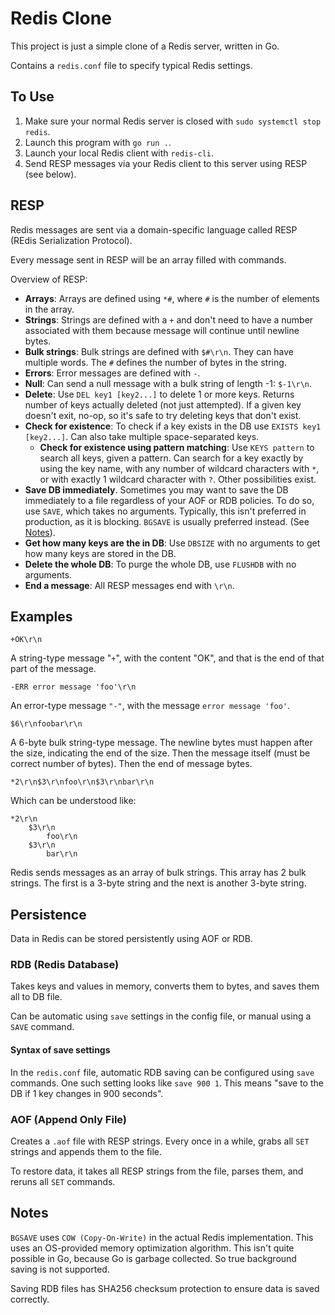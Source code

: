 # Redis Clone

This project is just a simple clone of a Redis server, written in Go.

Contains a `redis.conf` file to specify typical Redis settings.

## To Use

1. Make sure your normal Redis server is closed with `sudo systemctl stop redis`.
2. Launch this program with `go run .`.
3. Launch your local Redis client with `redis-cli`.
4. Send RESP messages via your Redis client to this server using RESP (see below).

## RESP

Redis messages are sent via a domain-specific language called RESP (REdis Serialization Protocol).

Every message sent in RESP will be an array filled with commands.

Overview of RESP:

- **Arrays**: Arrays are defined using `*#`, where `#` is the number of elements in the array.
- **Strings**: Strings are defined with a `+` and don't need to have a number associated with them because message will continue until newline bytes.
- **Bulk strings**: Bulk strings are defined with `$#\r\n`. They can have multiple words. The `#` defines the number of bytes in the string.
- **Errors**: Error messages are defined with `-`.
- **Null**: Can send a null message with a bulk string of length -1: `$-1\r\n`.
- **Delete**: Use `DEL key1 [key2...]` to delete 1 or more keys. Returns number of keys actually deleted (not just attempted).
  If a given key doesn't exit, no-op, so it's safe to try deleting keys that don't exist.
- **Check for existence**: To check if a key exists in the DB use `EXISTS key1 [key2...]`. Can also take multiple space-separated keys.
  - **Check for existence using pattern matching**: Use `KEYS pattern` to search all keys, given a pattern.
  Can search for a key exactly by using the key name, with any number of wildcard characters with `*`, or with exactly 1 wildcard character with `?`. Other possibilities exist.
- **Save DB immediately**. Sometimes you may want to save the DB immediately to a file regardless of your AOF or RDB policies. To do so, use `SAVE`, which takes no arguments.
  Typically, this isn't preferred in production, as it is blocking. `BGSAVE` is usually preferred instead. (See [Notes](#notes)).
- **Get how many keys are the in DB**: Use `DBSIZE` with no arguments to get how many keys are stored in the DB.
- **Delete the whole DB**: To purge the whole DB, use `FLUSHDB` with no arguments.
- **End a message**: All RESP messages end with `\r\n`.

## Examples

```resp
+OK\r\n
```

A string-type message "`+`", with the content "OK", and that is the end of that part of the message.

```resp
-ERR error message 'foo'\r\n
```

An error-type message `"-"`, with the message `error message 'foo'`.

```resp
$6\r\nfoobar\r\n
```

A 6-byte bulk string-type message. The newline bytes must happen after the size, indicating the end of the size.
Then the message itself (must be correct number of bytes). Then the end of message bytes.

```resp
*2\r\n$3\r\nfoo\r\n$3\r\nbar\r\n
```

Which can be understood like:

```resp
*2\r\n
    $3\r\n
        foo\r\n
    $3\r\n
        bar\r\n
```

Redis sends messages as an array of bulk strings. This array has 2 bulk strings.
The first is a 3-byte string and the next is another 3-byte string.


## Persistence

Data in Redis can be stored persistently using AOF or RDB.

### RDB (Redis Database)

Takes keys and values in memory, converts them to bytes, and saves them all to DB file.

Can be automatic using `save` settings in the config file, or manual using a `SAVE` command.

#### Syntax of save settings

In the `redis.conf` file, automatic RDB saving can be configured using `save` commands. One such setting looks like `save 900 1`.
This means "save to the DB if 1 key changes in 900 seconds".

### AOF (Append Only File)

Creates a `.aof` file with RESP strings. Every once in a while, grabs all `SET` strings and appends them to the file.

To restore data, it takes all RESP strings from the file, parses them, and reruns all `SET` commands.

## Notes

`BGSAVE` uses `COW (Copy-On-Write)` in the actual Redis implementation. This uses an OS-provided memory optimization algorithm.
This isn't quite possible in Go, because Go is garbage collected.
So true background saving is not supported.

Saving RDB files has SHA256 checksum protection to ensure data is saved correctly.
